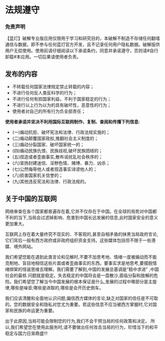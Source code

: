 # 法规遵守

### 免责声明
【蓝灯】破解专业版应用仅限用于学习和研究目的，本破解不制造不存储任何翻墙通信与数据，即不参与任何蓝灯官方开发，且不记录任何用户隐私数据。破解版供用户无偿使用。使用前请仔细阅读以下承诺条约，同意并承诺遵守，否则请#自行卸载#本应用。一切后果请使用者负责。


## 发布的内容
- 不转载任何国家法律规定禁止转载的内容；
- 不进行任何反人类反科学的行为；
- 不进行任何有损国家利益，不利于国家稳定的行为；
- 不进行以上行为以为的具有破坏性，恶意性的行为；
- 使用者对自己的所有行为负全部责任；

**使用者承诺并坚决不利用国际互联网制作、复制、查阅和传播下列信息:**
- (一)煽动抗拒、破坏宪法和法律、行政法规实施的；
- (二)煽动颠覆国家政权,推翻社会主义制度的；
- (三)煽动分裂国家、破坏国家统一的；
- (四)煽动民族仇恨、民族歧视,破坏民族团结的；
- (五)捏造或者歪曲事实,散布谣扰乱社会秩序的；
- (六)宣扬封建迷信、淫秽色情、赌博、暴力、凶杀；
- (七)公然侮辱他人或者捏造事实诽谤他人的；
- (八)损害国家机关信誉的；
- (九)其他违反宪法和法律、行政法规的。 

## 关于中国的互联网
网络审查在各个国家都普遍存在着,它并不仅存在于中国。在全球的局势对中国都不利的当下,当局会过滤掉影响、危害到中国长远发展的信息,此时国家安全的意义更加重大。

互联网上存在着大量终究不现实的、不客观的,甚至自相矛盾的抹黑当局政府言论,它们背后一般有西方政府或非政府组织资金支持。这些媒体包括但不限于一些港媒、境外网站。

我们希望您能在遇到此类言论和见解时,不要不加思考地、情绪一度被煽动而不能克制地、盲目地相信这些片面或者歪曲事实的东西。要事实求是地思考,要摆脱情绪绑架的怪诞思维去理解。我们需要了解到,中国的发展总基调是“稳中求进" ,中国社会的最核 问题就是稳定。失去稳定的中国将会是一盘散沙,面临分裂和肢解的危险。我们希望您了解当今中国发展的根本保证是什么,发展的过程中哪部分是主旋律,哪些是噪音;哪些是进取的,哪些是会开历史倒车。

我们应该清醒和全面地认识问题,偏信西方媒体的言论,缺乏对国家的信任是不可取的。您的数据安全和隐私对您尤为重要。若这些信息不应当被西方掌握时,它对国家和民族的命运更为重要。

出于此原因,当局可能会限制您的行为,我们不会干预当局的任何政策和决定。
所以,我们希望您在使用此服务时,请不要做出任何攻击当局的行为，珍惜当下的和平稳定与国力日渐鼎盛!!!
